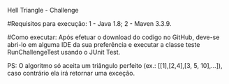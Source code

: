 Hell Triangle - Challenge

#Requisitos para execução:
 1 - Java 1.8;
 2 - Maven 3.3.9.
 
#Como executar:
 Após efetuar o download do codigo no GitHub, deve-se abri-lo em alguma IDE da sua preferência e executar 
 a classe teste RunChallengeTest usando o JUnit Test. 
 
 PS: O algoritmo só aceita um triângulo perfeito (ex.: [[1],[2,4],[3, 5, 10],...]), caso contrário ela irá retornar uma exceção. 
